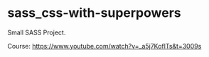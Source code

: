 # sass_css-with-superpowers
Small SASS Project.

Course: https://www.youtube.com/watch?v=_a5j7KoflTs&t=3009s

